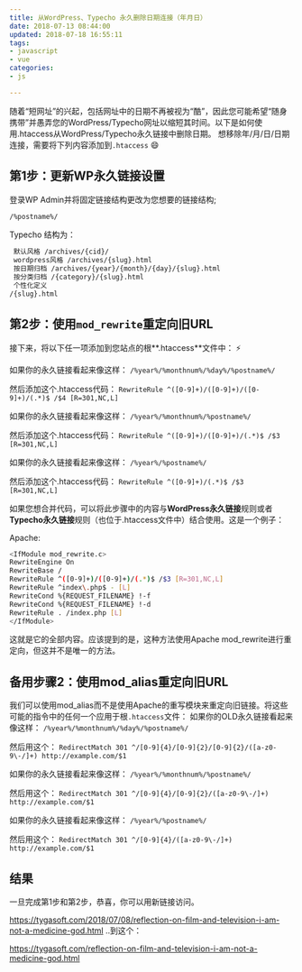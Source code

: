 ```yaml
---
title: 从WordPress、Typecho 永久删除日期连接（年月日）
date: 2018-07-13 08:44:00
updated: 2018-07-18 16:55:11
tags: 
- javascript
- vue
categories: 
- js

---
```

随着“短网址”的兴起，包括网址中的日期不再被视为“酷”，因此您可能希望“随身携带”并愚弄您的WordPress/Typecho网址以缩短其时间。以下是如何使用.htaccess从WordPress/Typecho永久链接中删除日期。
想移除年/月/日/日期连接，需要将下列内容添加到`.htaccess`
:smile:
## 第1步：更新WP永久链接设置
登录WP Admin并将固定链接结构更改为您想要的链接结构; 
```bash
/%postname%/
```
Typecho 结构为：
```bash
 默认风格 /archives/{cid}/
 wordpress风格 /archives/{slug}.html
 按日期归档 /archives/{year}/{month}/{day}/{slug}.html
 按分类归档 /{category}/{slug}.html
 个性化定义 
/{slug}.html
```
## 第2步：使用`mod_rewrite`重定向旧URL
接下来，将以下任一项添加到您站点的根**.htaccess**文件中：
⚡
<!--more-->

如果你的永久链接看起来像这样： `/%year%/%monthnum%/%day%/%postname%/`

然后添加这个.htaccess代码： `RewriteRule ^([0-9]+)/([0-9]+)/([0-9]+)/(.*)$ /$4 [R=301,NC,L]`

如果你的永久链接看起来像这样： `/%year%/%monthnum%/%postname%/`

然后添加这个.htaccess代码： `RewriteRule ^([0-9]+)/([0-9]+)/(.*)$ /$3 [R=301,NC,L]`

如果你的永久链接看起来像这样： `/%year%/%postname%/`

然后添加这个.htaccess代码： `RewriteRule ^([0-9]+)/(.*)$ /$3 [R=301,NC,L]`

如果您想合并代码，可以将此步骤中的内容与**WordPress永久链接**规则或者**Typecho永久链接**规则（也位于.htaccess文件中）结合使用。这是一个例子：

Apache:
```bash
<IfModule mod_rewrite.c>
RewriteEngine On
RewriteBase /
RewriteRule ^([0-9]+)/([0-9]+)/(.*)$ /$3 [R=301,NC,L]
RewriteRule ^index\.php$ - [L]
RewriteCond %{REQUEST_FILENAME} !-f
RewriteCond %{REQUEST_FILENAME} !-d
RewriteRule . /index.php [L]
</IfModule>
```
这就是它的全部内容。应该提到的是，这种方法使用Apache mod_rewrite进行重定向，但这并不是唯一的方法。

## 备用步骤2：使用mod_alias重定向旧URL
我们可以使用mod_alias而不是使用Apache的重写模块来重定向旧链接。将这些可能的指令中的任何一个应用于根`.htaccess`文件：
如果你的OLD永久链接看起来像这样： `/%year%/%monthnum%/%day%/%postname%/`

然后用这个： `RedirectMatch 301 ^/[0-9]{4}/[0-9]{2}/[0-9]{2}/([a-z0-9\-/]+) http://example.com/$1`

如果你的永久链接看起来像这样： `/%year%/%monthnum%/%postname%/`

然后用这个： `RedirectMatch 301 ^/[0-9]{4}/[0-9]{2}/([a-z0-9\-/]+) http://example.com/$1`

如果你的永久链接看起来像这样： `/%year%/%postname%/`

然后用这个： `RedirectMatch 301 ^/[0-9]{4}/([a-z0-9\-/]+) http://example.com/$1`

## 结果
一旦完成第1步和第2步，恭喜，你可以用新链接访问。

https://tygasoft.com/2018/07/08/reflection-on-film-and-television-i-am-not-a-medicine-god.html
..到这个：

https://tygasoft.com/reflection-on-film-and-television-i-am-not-a-medicine-god.html